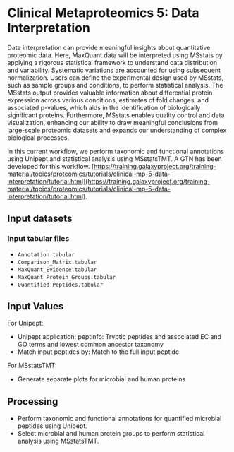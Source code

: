# Clinical Metaproteomics 5: Data Interpretation
Data interpretation can provide meaningful insights about quantitative proteomic data. Here, MaxQuant data will be interpreted using MSstats by applying a rigorous statistical framework to understand data distribution and variability. Systematic variations are accounted for using subsequent normalization. Users can define the experimental design used by MSstats, such as sample groups and conditions, to perform statistical analysis. The MSstats output provides valuable information about differential protein expression across various conditions, estimates of fold changes, and associated p-values, which aids in the identification of biologically significant proteins. Furthermore, MSstats enables quality control and data visualization, enhancing our ability to draw meaningful conclusions from large-scale proteomic datasets and expands our understanding of complex biological processes.

In this current workflow, we perform taxonomic and functional annotations using Unipept and statistical analysis using MSstatsTMT. A GTN has been developed for this workflow.
[https://training.galaxyproject.org/training-material/topics/proteomics/tutorials/clinical-mp-5-data-interpretation/tutorial.html](https://training.galaxyproject.org/training-material/topics/proteomics/tutorials/clinical-mp-5-data-interpretation/tutorial.html).

## Input datasets

### Input tabular files
- `Annotation.tabular`
- `Comparison_Matrix.tabular`
- `MaxQuant_Evidence.tabular`
- `MaxQuant_Protein_Groups.tabular`
- `Quantified-Peptides.tabular`

## Input Values

For Unipept:
- Unipept application: peptinfo: Tryptic peptides and associated EC and GO terms and lowest common ancestor taxonomy
- Match input peptides by: Match to the full input peptide

For MSstatsTMT:
- Generate separate plots for microbial and human proteins

## Processing
- Perform taxonomic and functional annotations for quantified microbial peptides using Unipept.
- Select microbial and human protein groups to perform statistical analysis using MSstatsTMT.
